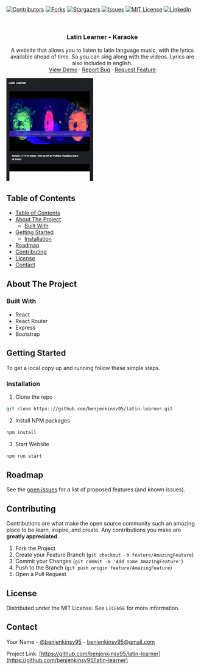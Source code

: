 [![Contributors][contributors-shield]][contributors-url]
[![Forks][forks-shield]][forks-url]
[![Stargazers][stars-shield]][stars-url]
[![Issues][issues-shield]][issues-url]
[![MIT License][license-shield]][license-url]
[![LinkedIn][linkedin-shield]][linkedin-url]

<br />

<p align="center">
  <h3 align="center">Latin Learner - Karaoke</h3>

  <p align="center">
    A website that allows you to listen to latin language music, with the lyrics available ahead of time. So you can sing along with the videos. Lyrics are also included in english.
    <br />
    <a href="https://benjenkinsv95.github.io/latin-learner/">View Demo</a>
    ·
    <a href="https://github.com/benjenkinsv95/latin-learner/issues">Report Bug</a>
    ·
    <a href="https://github.com/benjenkinsv95/latin-learner/issues">Request Feature</a>
  </p>
</p>

![Latin Learner Karaoke Screen Shot](recording.gif)

<!-- TABLE OF CONTENTS -->

## Table of Contents

- [Table of Contents](#table-of-contents)
- [About The Project](#about-the-project)
  - [Built With](#built-with)
- [Getting Started](#getting-started)
  - [Installation](#installation)
- [Roadmap](#roadmap)
- [Contributing](#contributing)
- [License](#license)
- [Contact](#contact)

<!-- ABOUT THE PROJECT -->

## About The Project

### Built With

- React
- React Router
- Express
- Bootstrap

## Getting Started

To get a local copy up and running follow these simple steps.

### Installation

1. Clone the repo

```sh
git clone https:://github.com/benjenkinsv95/latin-learner.git
```

2. Install NPM packages

```sh
npm install
```

3. Start Website

```sh
npm run start
```

## Roadmap

See the [open issues](https://github.com/benjenkinsv95/latin-learner/issues) for a list of proposed features (and known issues).

<!-- CONTRIBUTING -->

## Contributing

Contributions are what make the open source community such an amazing place to be learn, inspire, and create. Any contributions you make are **greatly appreciated**.

1. Fork the Project
2. Create your Feature Branch (`git checkout -b feature/AmazingFeature`)
3. Commit your Changes (`git commit -m 'Add some AmazingFeature'`)
4. Push to the Branch (`git push origin feature/AmazingFeature`)
5. Open a Pull Request

<!-- LICENSE -->

## License

Distributed under the MIT License. See `LICENSE` for more information.

<!-- CONTACT -->

## Contact

Your Name - [@benjenkinsv95](https://twitter.com/benjenkinsv95) - benjenkinsv95@gmail.com

Project Link: [https://github.com/benjenkinsv95/latin-learner](https://github.com/benjenkinsv95/latin-learner)

<!-- MARKDOWN LINKS & IMAGES -->
<!-- https://www.markdownguide.org/basic-syntax/#reference-style-links -->

[contributors-shield]: https://img.shields.io/github/contributors/benjenkinsv95/latin-learner.svg?style=flat-square
[contributors-url]: https://github.com/benjenkinsv95/latin-learner/graphs/contributors
[forks-shield]: https://img.shields.io/github/forks/benjenkinsv95/latin-learner.svg?style=flat-square
[forks-url]: https://github.com/benjenkinsv95/latin-learner/network/members
[stars-shield]: https://img.shields.io/github/stars/benjenkinsv95/latin-learner.svg?style=flat-square
[stars-url]: https://github.com/benjenkinsv95/latin-learner/stargazers
[issues-shield]: https://img.shields.io/github/issues/benjenkinsv95/latin-learner.svg?style=flat-square
[issues-url]: https://github.com/benjenkinsv95/latin-learner/issues
[license-shield]: https://img.shields.io/github/license/benjenkinsv95/latin-learner.svg?style=flat-square
[license-url]: https://github.com/benjenkinsv95/latin-learner/blob/master/LICENSE.txt
[linkedin-shield]: https://img.shields.io/badge/-LinkedIn-black.svg?style=flat-square&logo=linkedin&colorB=555
[linkedin-url]: https://linkedin.com/in/benjenkinsv95
